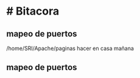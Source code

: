 # # Bitacora

## mapeo de puertos
/home/SRI/Apache/paginas
hacer en casa mañana
## mapeo de puertos
